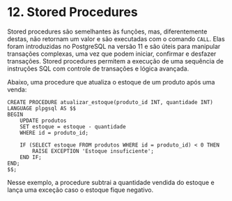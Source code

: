 # 12. Stored Procedures

Stored procedures são semelhantes às funções, mas, diferentemente destas, não retornam um valor e são executadas com o comando `CALL`. Elas foram introduzidas no PostgreSQL na versão 11 e são úteis para manipular transações complexas, uma vez que podem iniciar, confirmar e desfazer transações. Stored procedures permitem a execução de uma sequência de instruções SQL com controle de transações e lógica avançada.

Abaixo, uma procedure que atualiza o estoque de um produto após uma venda:

```
CREATE PROCEDURE atualizar_estoque(produto_id INT, quantidade INT)
LANGUAGE plpgsql AS $$
BEGIN
    UPDATE produtos
    SET estoque = estoque - quantidade
    WHERE id = produto_id;
    
    IF (SELECT estoque FROM produtos WHERE id = produto_id) < 0 THEN
        RAISE EXCEPTION 'Estoque insuficiente';
    END IF;
END;
$$;
```

Nesse exemplo, a procedure subtrai a quantidade vendida do estoque e lança uma exceção caso o estoque fique negativo.